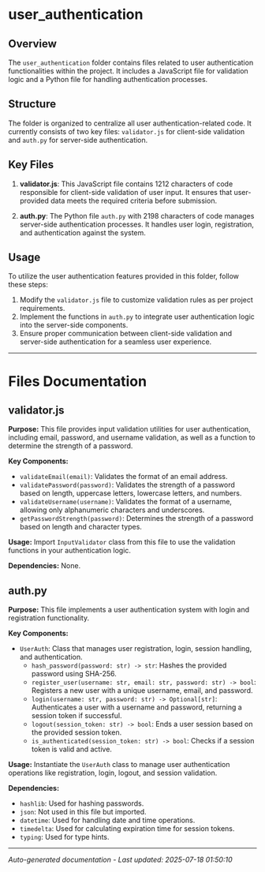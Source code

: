 # user_authentication

## Overview
The `user_authentication` folder contains files related to user authentication functionalities within the project. It includes a JavaScript file for validation logic and a Python file for handling authentication processes.

## Structure
The folder is organized to centralize all user authentication-related code. It currently consists of two key files: `validator.js` for client-side validation and `auth.py` for server-side authentication.

## Key Files
1. **validator.js**: This JavaScript file contains 1212 characters of code responsible for client-side validation of user input. It ensures that user-provided data meets the required criteria before submission.
   
2. **auth.py**: The Python file `auth.py` with 2198 characters of code manages server-side authentication processes. It handles user login, registration, and authentication against the system.

## Usage
To utilize the user authentication features provided in this folder, follow these steps:
1. Modify the `validator.js` file to customize validation rules as per project requirements.
2. Implement the functions in `auth.py` to integrate user authentication logic into the server-side components.
3. Ensure proper communication between client-side validation and server-side authentication for a seamless user experience.

---

# Files Documentation

## validator.js

**Purpose:** This file provides input validation utilities for user authentication, including email, password, and username validation, as well as a function to determine the strength of a password.

**Key Components:**
- `validateEmail(email)`: Validates the format of an email address.
- `validatePassword(password)`: Validates the strength of a password based on length, uppercase letters, lowercase letters, and numbers.
- `validateUsername(username)`: Validates the format of a username, allowing only alphanumeric characters and underscores.
- `getPasswordStrength(password)`: Determines the strength of a password based on length and character types.

**Usage:** Import `InputValidator` class from this file to use the validation functions in your authentication logic.

**Dependencies:** None.

## auth.py

**Purpose:** This file implements a user authentication system with login and registration functionality.

**Key Components:**
- `UserAuth`: Class that manages user registration, login, session handling, and authentication.
  - `hash_password(password: str) -> str`: Hashes the provided password using SHA-256.
  - `register_user(username: str, email: str, password: str) -> bool`: Registers a new user with a unique username, email, and password.
  - `login(username: str, password: str) -> Optional[str]`: Authenticates a user with a username and password, returning a session token if successful.
  - `logout(session_token: str) -> bool`: Ends a user session based on the provided session token.
  - `is_authenticated(session_token: str) -> bool`: Checks if a session token is valid and active.

**Usage:** Instantiate the `UserAuth` class to manage user authentication operations like registration, login, logout, and session validation.

**Dependencies:** 
- `hashlib`: Used for hashing passwords.
- `json`: Not used in this file but imported.
- `datetime`: Used for handling date and time operations.
- `timedelta`: Used for calculating expiration time for session tokens.
- `typing`: Used for type hints.

---
*Auto-generated documentation - Last updated: 2025-07-18 01:50:10*
